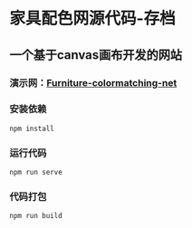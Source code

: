 # 家具配色网源代码-存档

## 一个基于canvas画布开发的网站

### 演示网：[Furniture-colormatching-net](https://dickson.ink/)

### 安装依赖

```
npm install
```
### 运行代码
```
npm run serve
```
### 代码打包
```
npm run build
```
